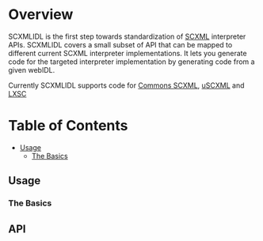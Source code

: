 # Overview
SCXMLIDL is the first step towards standardization of [SCXML][1] interpreter APIs. SCXMLIDL covers a small subset of API that can be mapped to different current SCXML interpreter implementations. It lets you generate code for the targeted interpreter implementation by generating code from a given webIDL. 

Currently  SCXMLIDL supports code for [Commons SCXML][2], [uSCXML][3] and [LXSC][4]

# Table of Contents
* [Usage](#usage)
  * [The Basics](#the-basics)
## Usage
### The Basics
## API


[1]: http://www.w3.org/TR/scxml/
[2]: https://commons.apache.org/proper/commons-scxml/
[3]: https://github.com/tklab-tud/uscxml
[4]: https://github.com/Phrogz/LXSC

